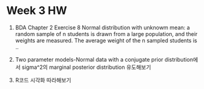 
# Week 3 HW
 1. BDA Chapter 2 Exercise 8
Normal distribution with unknowm mean: a random sample of n students is drawn from a large population,
and their weights are measured. The average weight of the n sampled students is ..

 2. Two parameter models-Normal data with a conjugate prior distribution에서 sigma^2의 marginal posterior distribution 유도해보기

 3. R코드 시각화 따라해보기
